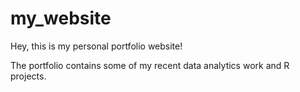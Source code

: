 # my_website

Hey, this is my personal portfolio website!

The portfolio contains some of my recent data analytics work and R projects.
